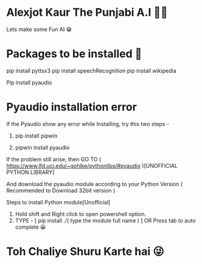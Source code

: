 # Alexjot Kaur The Punjabi A.I 🧞‍♀️
Lets make some Fun AI 😁

# Packages to be installed 🧐

pip install pyttsx3
pip install speechRecognition
pip install wikipedia

Pip install pyaudio


# Pyaudio installation error

If the Pyaudio show any error while Installing, try this two steps -

1. pip install pipwin

2. pipwin install pyaudio


If the problem still arise, then GO TO ( https://www.lfd.uci.edu/~gohlke/pythonlibs/#pyaudio )[UNOFFICIAL PYTHON LIBRARY]

And download the pyaudio module according to your Python Version ( Recommended to Download 32bit version )

Steps to install Python module[Unofficial]
1. Hold shift and Right click to open powershell option.
2. TYPE - [ pip install ./( type the module full name ) ] OR Press tab to auto complete 😀


# Toh Chaliye Shuru Karte hai 😜

